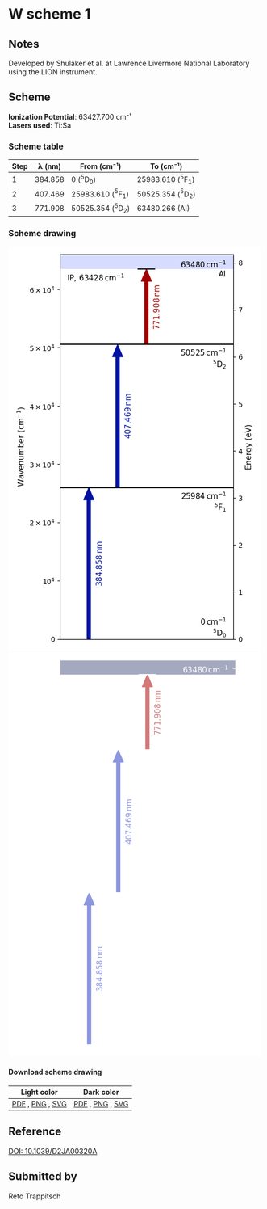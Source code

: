 # W scheme 1

## Notes

Developed by Shulaker et al. at Lawrence Livermore National Laboratory using the LION instrument.



## Scheme

**Ionization Potential**: 63427.700 cm⁻¹  
**Lasers used**: Ti:Sa

### Scheme table

| Step | λ (nm)  |        From (cm⁻¹)        |         To (cm⁻¹)         |
| ---- | ------- | ------------------------- | ------------------------- |
| 1    | 384.858 | 0 ($^{5}$D$_{0}$)         | 25983.610 ($^{5}$F$_{1}$) |
| 2    | 407.469 | 25983.610 ($^{5}$F$_{1}$) | 50525.354 ($^{5}$D$_{2}$) |
| 3    | 771.908 | 50525.354 ($^{5}$D$_{2}$) | 63480.266 (AI)            |


### Scheme drawing

![w scheme, light mode](w-001/w-001-light.png#only-light)
![w scheme, dark mode](w-001/w-001-dark-web.png#only-dark)

#### Download scheme drawing

|                                         Light color                                         |                                        Dark color                                        |
| ------------------------------------------------------------------------------------------- | ---------------------------------------------------------------------------------------- |
| [PDF](w-001/w-001-light.pdf) , [PNG](w-001/w-001-light.png) , [SVG](w-001/w-001-light.svg)  | [PDF](w-001/w-001-dark.pdf) , [PNG](w-001/w-001-dark.png) , [SVG](w-001/w-001-dark.svg)  |


## Reference

[DOI: 10.1039/D2JA00320A](https://doi.org/10.1039/D2JA00320A)



## Submitted by

Reto Trappitsch

